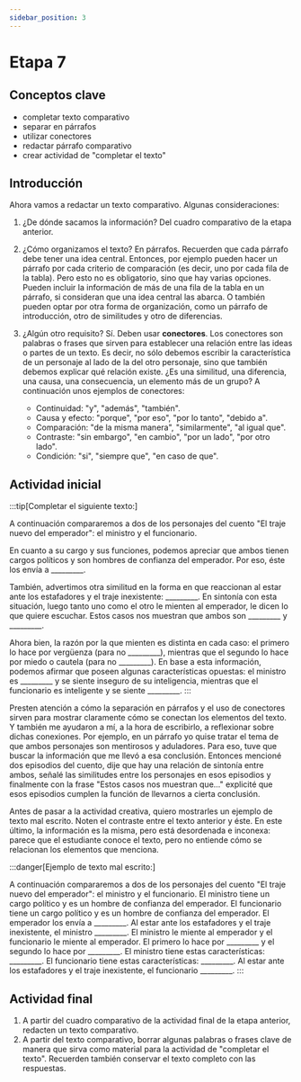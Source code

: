 ```yaml
---
sidebar_position: 3
---
```


# Etapa 7

## Conceptos clave

- completar texto comparativo
- separar en párrafos
- utilizar conectores
- redactar párrafo comparativo
- crear actividad de "completar el texto"

## Introducción

Ahora vamos a redactar un texto comparativo. Algunas consideraciones:

1. ¿De dónde sacamos la información? Del cuadro comparativo de la etapa anterior.
2. ¿Cómo organizamos el texto? En párrafos. Recuerden que cada párrafo debe tener una idea central. Entonces, por ejemplo pueden hacer un párrafo por cada criterio de comparación (es decir, uno por cada fila de la tabla). Pero esto no es obligatorio, sino que hay varias opciones. Pueden incluir la información de más de una fila de la tabla en un párrafo, si consideran que una idea central las abarca. O también pueden optar por otra forma de organización, como un párrafo de introducción, otro de similitudes y otro de diferencias.

3. ¿Algún otro requisito? Sí. Deben usar **conectores**. Los conectores son palabras o frases que sirven para establecer una relación entre las ideas o partes de un texto. Es decir, no sólo debemos escribir la característica de un personaje al lado de la del otro personaje, sino que también debemos explicar qué relación existe. ¿Es una similitud, una diferencia, una causa, una consecuencia, un elemento más de un grupo? A continuación unos ejemplos de conectores:
    - Continuidad: "y", "además", "también".
    - Causa y efecto: "porque", "por eso", "por lo tanto", "debido a".
    - Comparación: "de la misma manera", "similarmente", "al igual que".
    - Contraste: "sin embargo", "en cambio", "por un lado", "por otro lado".
    - Condición: "si", "siempre que", "en caso de que".

## Actividad inicial

:::tip[Completar el siguiente texto:]

A continuación compararemos a dos de los personajes del cuento "El traje nuevo del emperador": el ministro y el funcionario.

En cuanto a su cargo y sus funciones, podemos apreciar que ambos tienen cargos políticos y son hombres de confianza del emperador. Por eso, éste los envía a _________.

También, advertimos otra similitud en la forma en que reaccionan al estar ante los estafadores y el traje inexistente: _________. En sintonía con esta situación, luego tanto uno como el otro le mienten al emperador, le dicen lo que quiere escuchar. Estos casos nos muestran que ambos son _________ y _________.

Ahora bien, la razón por la que mienten es distinta en cada caso: el primero lo hace por vergüenza (para no _________), mientras que el segundo lo hace por miedo o cautela (para no _________). En base a esta información, podemos afirmar que poseen algunas características opuestas: el ministro es _________ y se siente inseguro de su inteligencia, mientras que el funcionario es inteligente y se siente _________.
:::

Presten atención a cómo la separación en párrafos y el uso de conectores sirven para mostrar claramente cómo se conectan los elementos del texto. Y también me ayudaron a mí, a la hora de escribirlo, a reflexionar sobre dichas conexiones. Por ejemplo, en un párrafo yo quise tratar el tema de que ambos personajes son mentirosos y aduladores. Para eso, tuve que buscar la información que me llevó a esa conclusión. Entonces mencioné dos episodios del cuento, dije que hay una relación de sintonía entre ambos, señalé las similitudes entre los personajes en esos episodios y finalmente con la frase "Estos casos nos muestran que..." explicité que esos episodios cumplen la función de llevarnos a cierta conclusión.

Antes de pasar a la actividad creativa, quiero mostrarles un ejemplo de texto mal escrito. Noten el contraste entre el texto anterior y éste. En este último, la información es la misma, pero está desordenada e inconexa: parece que el estudiante conoce el texto, pero no entiende cómo se relacionan los elementos que menciona.

:::danger[Ejemplo de texto mal escrito:]

A continuación compararemos a dos de los personajes del cuento "El traje nuevo del emperador": el ministro y el funcionario. El ministro tiene un cargo político y es un hombre de confianza del emperador. El funcionario tiene un cargo político y es un hombre de confianza del emperador. El emperador los envía a _________. Al estar ante los estafadores y el traje inexistente, el ministro _________. El ministro le miente al emperador y el funcionario le miente al emperador. El primero lo hace por _________ y el segundo lo hace por _________. El ministro tiene estas características: _________. El funcionario tiene estas características: _________. Al estar ante los estafadores y el traje inexistente, el funcionario _________.
:::

## Actividad final

1. A partir del cuadro comparativo de la actividad final de la etapa anterior, redacten un texto comparativo.
2. A partir del texto comparativo, borrar algunas palabras o frases clave de manera que sirva como material para la actividad de "completar el texto". Recuerden también conservar el texto completo con las respuestas.
